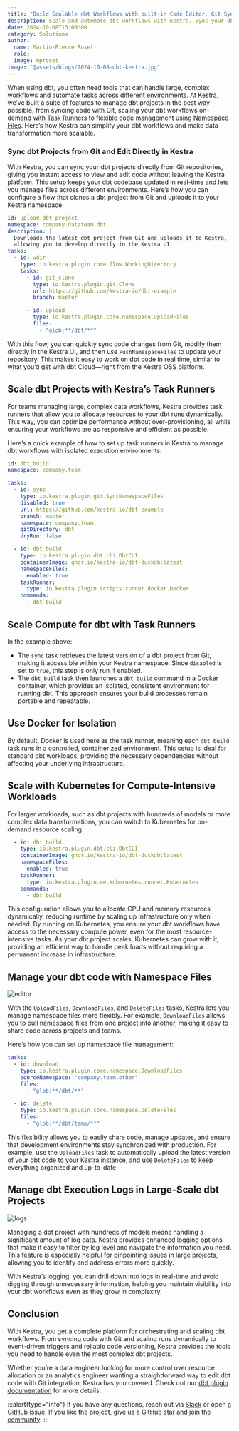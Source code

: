```yaml
---
title: "Build Scalable dbt Workflows with built-in Code Editor, Git Sync and Task Runners in Kestra"
description: Scale and automate dbt workflows with Kestra. Sync your dbt project from Git, scale your dbt models with Kestra's task runners, and edit dbt code directly from the built-in code Editor in the UI!
date: 2024-10-08T13:00:00
category: Solutions
author:
  name: Martin-Pierre Roset
  role:
  image: mproset
image: "@assets/blogs/2024-10-08-dbt-kestra.jpg"
---
```


When using dbt, you often need tools that can handle large, complex workflows and automate tasks across different environments. At Kestra, we’ve built a suite of features to manage dbt projects in the best way possible, from syncing code with Git, scaling your dbt workflows on-demand with [Task Runners](https://kestra.io/docs/task-runners) to flexible code management using [Namespace Files](https://kestra.io/docs/concepts/namespace-files). Here’s how Kestra can simplify your dbt workflows and make data transformation more scalable.

### Sync dbt Projects from Git and Edit Directly in Kestra

With Kestra, you can sync your dbt projects directly from Git repositories, giving you instant access to view and edit code without leaving the Kestra platform. This setup keeps your dbt codebase updated in real-time and lets you manage files across different environments. Here’s how you can configure a flow that clones a dbt project from Git and uploads it to your Kestra namespace:

```yaml
id: upload_dbt_project
namespace: company.datateam.dbt
description: |
  Downloads the latest dbt project from Git and uploads it to Kestra,
  allowing you to develop directly in the Kestra UI.
tasks:
  - id: wdir
    type: io.kestra.plugin.core.flow.WorkingDirectory
    tasks:
      - id: git_clone
        type: io.kestra.plugin.git.Clone
        url: https://github.com/kestra-io/dbt-example
        branch: master

      - id: upload
        type: io.kestra.plugin.core.namespace.UploadFiles
        files:
          - "glob:**/dbt/**"
```

With this flow, you can quickly sync code changes from Git, modify them directly in the Kestra UI, and then use `PushNamespaceFiles` to update your repository. This makes it easy to work on dbt code in real time, similar to what you’d get with dbt Cloud—right from the Kestra OSS platform.

## Scale dbt Projects with Kestra’s Task Runners

For teams managing large, complex data workflows, Kestra provides task runners that allow you to allocate resources to your dbt runs dynamically. This way, you can optimize performance without over-provisioning, all while ensuring your workflows are as responsive and efficient as possible.

Here’s a quick example of how to set up task runners in Kestra to manage dbt workflows with isolated execution environments:

```yaml
id: dbt_build
namespace: company.team

tasks:
  - id: sync
    type: io.kestra.plugin.git.SyncNamespaceFiles
    disabled: true
    url: https://github.com/kestra-io/dbt-example
    branch: master
    namespace: company.team
    gitDirectory: dbt
    dryRun: false

  - id: dbt_build
    type: io.kestra.plugin.dbt.cli.DbtCLI
    containerImage: ghcr.io/kestra-io/dbt-duckdb:latest
    namespaceFiles:
      enabled: true
    taskRunner:
      type: io.kestra.plugin.scripts.runner.docker.Docker
    commands:
      - dbt build
```

## Scale Compute for dbt with Task Runners

In the example above:

- The `sync` task retrieves the latest version of a dbt project from Git, making it accessible within your Kestra namespace. Since `disabled` is set to `true`, this step is only run if enabled.
- The `dbt_build` task then launches a `dbt build` command in a Docker container, which provides an isolated, consistent environment for running dbt. This approach ensures your build processes remain portable and repeatable.

## Use Docker for Isolation

By default, Docker is used here as the task runner, meaning each `dbt build` task runs in a controlled, containerized environment. This setup is ideal for standard dbt workloads, providing the necessary dependencies without affecting your underlying infrastructure.

## Scale with Kubernetes for Compute-Intensive Workloads

For larger workloads, such as dbt projects with hundreds of models or more complex data transformations, you can switch to Kubernetes for on-demand resource scaling:

```yaml
  - id: dbt_build
    type: io.kestra.plugin.dbt.cli.DbtCLI
    containerImage: ghcr.io/kestra-io/dbt-duckdb:latest
    namespaceFiles:
      enabled: true
    taskRunner:
      type: io.kestra.plugin.ee.kubernetes.runner.Kubernetes
    commands:
      - dbt build
```

This configuration allows you to allocate CPU and memory resources dynamically, reducing runtime by scaling up infrastructure only when needed. By running on Kubernetes, you ensure your dbt workflows have access to the necessary compute power, even for the most resource-intensive tasks. As your dbt project scales, Kubernetes can grow with it, providing an efficient way to handle peak loads without requiring a permanent increase in infrastructure.

## Manage your dbt code with Namespace Files

![editor](@assets/blogs/2024-10-08-dbt-kestra/editor.png)

With the `UploadFiles`, `DownloadFiles`, and `DeleteFiles` tasks, Kestra lets you manage namespace files more flexibly. For example, `DownloadFiles` allows you to pull namespace files from one project into another, making it easy to share code across projects and teams.

Here’s how you can set up namespace file management:

```yaml
tasks:
  - id: download
    type: io.kestra.plugin.core.namespace.DownloadFiles
    sourceNamespace: "company.team.other"
    files:
      - "glob:**/dbt/**"

  - id: delete
    type: io.kestra.plugin.core.namespace.DeleteFiles
    files:
      - "glob:**/dbt/temp/**"
```

This flexibility allows you to easily share code, manage updates, and ensure that development environments stay synchronized with production. For example, use the `UploadFiles` task to automatically upload the latest version of your dbt code to your Kestra instance, and use `DeleteFiles` to keep everything organized and up-to-date.

## Manage dbt Execution Logs in Large-Scale dbt Projects

![logs](@assets/blogs/2024-10-08-dbt-kestra/logs.png)

Managing a dbt project with hundreds of models means handling a significant amount of log data. Kestra provides enhanced logging options that make it easy to filter by log level and navigate the information you need. This feature is especially helpful for pinpointing issues in large projects, allowing you to identify and address errors more quickly.

With Kestra’s logging, you can drill down into logs in real-time and avoid digging through unnecessary information, helping you maintain visibility into your dbt workflows even as they grow in complexity.

## Conclusion

With Kestra, you get a complete platform for orchestrating and scaling dbt workflows. From syncing code with Git and scaling runs dynamically to event-driven triggers and reliable code versioning, Kestra provides the tools you need to handle even the most complex dbt projects.

Whether you’re a data engineer looking for more control over resource allocation or an analytics engineer wanting a straightforward way to edit dbt code with Git integration, Kestra has you covered. Check out our [dbt plugin documentation](/plugins/plugin-dbt) for more details.

:::alert{type="info"}
If you have any questions, reach out via [Slack](https://kestra.io/slack) or open [a GitHub issue](https://github.com/kestra-io/kestra).
If you like the project, give us [a GitHub star](https://github.com/kestra-io/kestra) and join [the community](https://kestra.io/slack).
:::